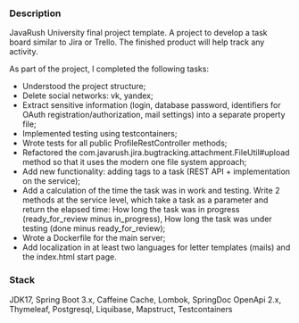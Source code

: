 ### Description
JavaRush University final project template.
A project to develop a task board similar to Jira or Trello. The finished product will help track any activity.

As part of the project, I completed the following tasks:
- Understood the project structure;
- Delete social networks: vk, yandex;
- Extract sensitive information (login, database password, identifiers for OAuth registration/authorization, mail settings) 
into a separate property file;
- Implemented testing using testcontainers;
- Wrote tests for all public ProfileRestController methods;
- Refactored the com.javarush.jira.bugtracking.attachment.FileUtil#upload method so that it uses the modern one 
file system approach;
- Add new functionality: adding tags to a task (REST API + implementation on the service);
- Add a calculation of the time the task was in work and testing. Write 2 methods at the service level, 
which take a task as a parameter and return the elapsed time:
How long the task was in progress (ready_for_review minus in_progress),
How long the task was under testing (done minus ready_for_review);
- Wrote a Dockerfile for the main server;
- Add localization in at least two languages ​​for letter templates (mails) and the index.html start page.

### Stack
JDK17, Spring Boot 3.x, Caffeine Cache, Lombok, SpringDoc OpenApi 2.x, Thymeleaf, Postgresql, Liquibase, Mapstruct, Testcontainers
